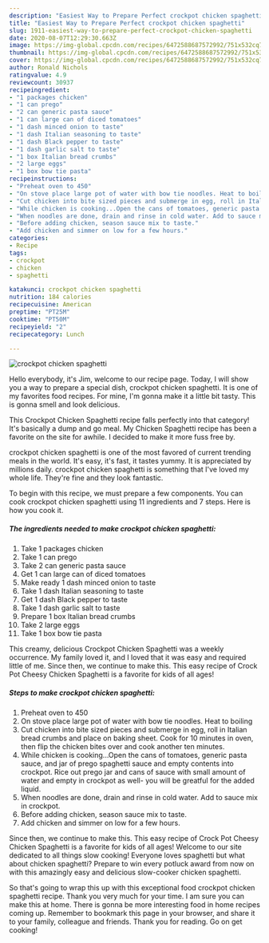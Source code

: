 ```yaml
---
description: "Easiest Way to Prepare Perfect crockpot chicken spaghetti"
title: "Easiest Way to Prepare Perfect crockpot chicken spaghetti"
slug: 1911-easiest-way-to-prepare-perfect-crockpot-chicken-spaghetti
date: 2020-08-07T12:29:30.663Z
image: https://img-global.cpcdn.com/recipes/6472588687572992/751x532cq70/crockpot-chicken-spaghetti-recipe-main-photo.jpg
thumbnail: https://img-global.cpcdn.com/recipes/6472588687572992/751x532cq70/crockpot-chicken-spaghetti-recipe-main-photo.jpg
cover: https://img-global.cpcdn.com/recipes/6472588687572992/751x532cq70/crockpot-chicken-spaghetti-recipe-main-photo.jpg
author: Ronald Nichols
ratingvalue: 4.9
reviewcount: 30937
recipeingredient:
- "1 packages chicken"
- "1 can prego"
- "2 can generic pasta sauce"
- "1 can large can of diced tomatoes"
- "1 dash minced onion to taste"
- "1 dash Italian seasoning to taste"
- "1 dash Black pepper to taste"
- "1 dash garlic salt to taste"
- "1 box Italian bread crumbs"
- "2 large eggs"
- "1 box bow tie pasta"
recipeinstructions:
- "Preheat oven to 450"
- "On stove place large pot of water with bow tie noodles. Heat to boiling"
- "Cut chicken into bite sized pieces and submerge in egg, roll in Italian bread crumbs and place on baking sheet. Cook for 10 minutes in oven, then flip the chicken bites over and cook another ten minutes."
- "While chicken is cooking...Open the cans of tomatoes, generic pasta sauce, and jar of prego spaghetti sauce and empty contents into crockpot. Rice out prego jar and cans of sauce with small amount of water and empty in crockpot as well- you will be greatful for the added liquid."
- "When noodles are done, drain and rinse in cold water. Add to sauce mix in crockpot."
- "Before adding chicken, season sauce mix to taste."
- "Add chicken and simmer on low for a few hours."
categories:
- Recipe
tags:
- crockpot
- chicken
- spaghetti

katakunci: crockpot chicken spaghetti 
nutrition: 184 calories
recipecuisine: American
preptime: "PT25M"
cooktime: "PT50M"
recipeyield: "2"
recipecategory: Lunch

---
```



![crockpot chicken spaghetti](https://img-global.cpcdn.com/recipes/6472588687572992/751x532cq70/crockpot-chicken-spaghetti-recipe-main-photo.jpg)

Hello everybody, it's Jim, welcome to our recipe page. Today, I will show you a way to prepare a special dish, crockpot chicken spaghetti. It is one of my favorites food recipes. For mine, I'm gonna make it a little bit tasty. This is gonna smell and look delicious.

This Crockpot Chicken Spaghetti recipe falls perfectly into that category! It&#39;s basically a dump and go meal. My Chicken Spaghetti recipe has been a favorite on the site for awhile. I decided to make it more fuss free by.

crockpot chicken spaghetti is one of the most favored of current trending meals in the world. It's easy, it's fast, it tastes yummy. It is appreciated by millions daily. crockpot chicken spaghetti is something that I've loved my whole life. They're fine and they look fantastic.


To begin with this recipe, we must prepare a few components. You can cook crockpot chicken spaghetti using 11 ingredients and 7 steps. Here is how you cook it.

<!--inarticleads1-->

##### The ingredients needed to make crockpot chicken spaghetti:

1. Take 1 packages chicken
1. Take 1 can prego
1. Take 2 can generic pasta sauce
1. Get 1 can large can of diced tomatoes
1. Make ready 1 dash minced onion to taste
1. Take 1 dash Italian seasoning to taste
1. Get 1 dash Black pepper to taste
1. Take 1 dash garlic salt to taste
1. Prepare 1 box Italian bread crumbs
1. Take 2 large eggs
1. Take 1 box bow tie pasta


This creamy, delicious Crockpot Chicken Spaghetti was a weekly occurrence. My family loved it, and I loved that it was easy and required little of me. Since then, we continue to make this. This easy recipe of Crock Pot Cheesy Chicken Spaghetti is a favorite for kids of all ages! 

<!--inarticleads2-->

##### Steps to make crockpot chicken spaghetti:

1. Preheat oven to 450
1. On stove place large pot of water with bow tie noodles. Heat to boiling
1. Cut chicken into bite sized pieces and submerge in egg, roll in Italian bread crumbs and place on baking sheet. Cook for 10 minutes in oven, then flip the chicken bites over and cook another ten minutes.
1. While chicken is cooking...Open the cans of tomatoes, generic pasta sauce, and jar of prego spaghetti sauce and empty contents into crockpot. Rice out prego jar and cans of sauce with small amount of water and empty in crockpot as well- you will be greatful for the added liquid.
1. When noodles are done, drain and rinse in cold water. Add to sauce mix in crockpot.
1. Before adding chicken, season sauce mix to taste.
1. Add chicken and simmer on low for a few hours.


Since then, we continue to make this. This easy recipe of Crock Pot Cheesy Chicken Spaghetti is a favorite for kids of all ages! Welcome to our site dedicated to all things slow cooking! Everyone loves spaghetti but what about chicken spaghetti? Prepare to win every potluck award from now on with this amazingly easy and delicious slow-cooker chicken spaghetti. 

So that's going to wrap this up with this exceptional food crockpot chicken spaghetti recipe. Thank you very much for your time. I am sure you can make this at home. There is gonna be more interesting food in home recipes coming up. Remember to bookmark this page in your browser, and share it to your family, colleague and friends. Thank you for reading. Go on get cooking!
